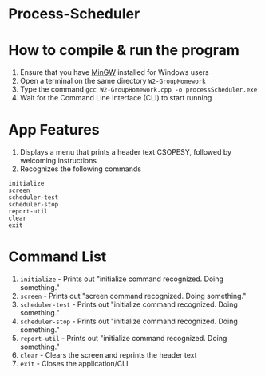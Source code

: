 # Process-Scheduler


# How to compile & run the program
1. Ensure that you have [MinGW](https://sourceforge.net/projects/mingw/) installed for Windows users
1. Open a terminal on the same directory `W2-GroupHomework`
1. Type the command `gcc W2-GroupHomework.cpp -o processScheduler.exe`
1. Wait for the Command Line Interface (CLI) to start running

# App Features
1. Displays a menu that prints a header text CSOPESY, followed by welcoming instructions
1. Recognizes the following commands
```
initialize
screen
scheduler-test
scheduler-stop
report-util
clear
exit
```

# Command List
1. `initialize` - Prints out "initialize command recognized. Doing something."
1. `screen` - Prints out "screen command recognized. Doing something."
1. `scheduler-test` - Prints out "initialize command recognized. Doing something."
1. `scheduler-stop` - Prints out "initialize command recognized. Doing something."
1. `report-util` - Prints out "initialize command recognized. Doing something."
1. `clear` - Clears the screen and reprints the header text
1. `exit` - Closes the application/CLI